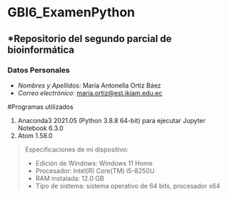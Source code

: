 # GBI6_ExamenPython

***Repositorio del segundo parcial de bioinformática**
-
### Datos Personales
- *Nombres y Apellidos:* María Antonella Ortiz Báez
- *Correo electrónico:* maria.ortiz@est.ikiam.edu.ec

#Programas utilizados
1. Anaconda3 2021.05 (Python 3.8.8 64-bit) para ejecutar Jupyter Notebook 6.3.0
2. Atom 1.58.0

> Especificaciones de mi dispositivo: 
> - Edición de Windows: Windows 11 Home
> - Procesador: Intel(R) Core(TM) i5-8250U
> - RAM instalada: 12.0 GB
> - Tipo de sistema: sistema operativo de 64 bits, procesador x64
